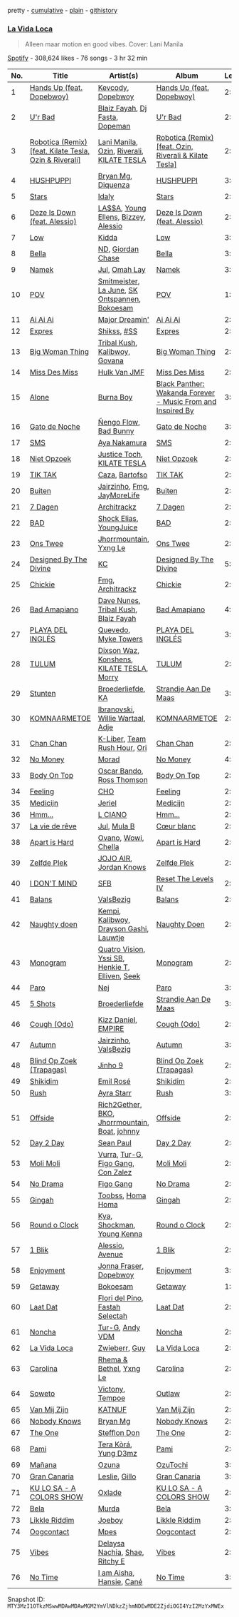 pretty - [cumulative](/playlists/cumulative/37i9dQZF1DWXHyhanaNMoy.md) - [plain](/playlists/plain/37i9dQZF1DWXHyhanaNMoy) - [githistory](https://github.githistory.xyz/mackorone/spotify-playlist-archive/blob/main/playlists/plain/37i9dQZF1DWXHyhanaNMoy)

### [La Vida Loca](https://open.spotify.com/playlist/37i9dQZF1DWXHyhanaNMoy)

> Alleen maar motion en good vibes\. Cover: Lani Manila

[Spotify](https://open.spotify.com/user/spotify) - 308,624 likes - 76 songs - 3 hr 32 min

| No. | Title | Artist(s) | Album | Length |
|---|---|---|---|---|
| 1 | [Hands Up \(feat\. Dopebwoy\)](https://open.spotify.com/track/4SG0taCeFyMRCk1B2oPJ9R) | [Kevcody](https://open.spotify.com/artist/3heGIV1KV0B4c4MW7H2mey), [Dopebwoy](https://open.spotify.com/artist/6OQggpm01CmAB717TKtDCr) | [Hands Up \(feat\. Dopebwoy\)](https://open.spotify.com/album/48xPTdsbfEwQcuJ3FIHNpn) | 2:38 |
| 2 | [U'r Bad](https://open.spotify.com/track/6fJmOSkPSqTETDvBFyiyXb) | [Blaiz Fayah](https://open.spotify.com/artist/2WyypmYjOdaXg0bXDP67j7), [Dj Fasta](https://open.spotify.com/artist/3J1MVADg8VwYQ6FFsqnTUV), [Dopeman](https://open.spotify.com/artist/3uPMES49lCQUHHnCaWaeLr) | [U'r Bad](https://open.spotify.com/album/5U9wRqpFlPI7qENyw9vHfX) | 2:26 |
| 3 | [Robotica \(Remix\) \[feat\. Kilate Tesla, Ozin & Riverali\]](https://open.spotify.com/track/2pBfF9Prcj3RTrsS8NyMJd) | [Lani Manila](https://open.spotify.com/artist/0g7NWpl1IogB4zosDPZ4Eu), [Ozin](https://open.spotify.com/artist/3VY9hWsvkxG3zzfoS72U93), [Riverali](https://open.spotify.com/artist/2hjZB2EP4nefXJMwahLPKx), [KILATE TESLA](https://open.spotify.com/artist/3aO2Q4cXKGxsh87bX4Oavo) | [Robotica \(Remix\) \[feat\. Ozin, Riverali & Kilate Tesla\]](https://open.spotify.com/album/2EVwPA5Os9FtUTn2v1t6Kv) | 2:24 |
| 4 | [HUSHPUPPI](https://open.spotify.com/track/4nOQ63NPZPwjzrxOhWWsbc) | [Bryan Mg](https://open.spotify.com/artist/1PyToLP6F2rzV0ZSR71lgl), [Diquenza](https://open.spotify.com/artist/3DIhZ8xOvMa1KpXPV6BZXV) | [HUSHPUPPI](https://open.spotify.com/album/78YcPlRbdI4vjWII938QdH) | 3:45 |
| 5 | [Stars](https://open.spotify.com/track/62pSIMezFKYK2UxQHmCE4g) | [Idaly](https://open.spotify.com/artist/1EYdbYpGAuJy6uZo4sVMoM) | [Stars](https://open.spotify.com/album/7DAvYht3wOOdf81NY8J9vu) | 2:54 |
| 6 | [Deze Is Down \(feat\. Alessio\)](https://open.spotify.com/track/20cjwvKsa3aHrG6redo3xl) | [LA$$A](https://open.spotify.com/artist/36WPIJMvnC1lSvjwMHrGAR), [Young Ellens](https://open.spotify.com/artist/0SuC1Z51R9kleDO1pj3Gub), [Bizzey](https://open.spotify.com/artist/5GIcOzVFTNnzArytjmTkW8), [Alessio](https://open.spotify.com/artist/4WsApWfFCmjX4bFF60Bd4R) | [Deze Is Down \(feat\. Alessio\)](https://open.spotify.com/album/5utViPOWp7hDineXZiLZxy) | 2:16 |
| 7 | [Low](https://open.spotify.com/track/67PSXs0ixoOUD03BL6UfVQ) | [Kidda](https://open.spotify.com/artist/4OtcoXGM3abQUnErfCczaj) | [Low](https://open.spotify.com/album/0HpwLRomUn6DGADacaO0id) | 3:14 |
| 8 | [Bella](https://open.spotify.com/track/1cWhEVeod9vNnt99IWQOtp) | [ND](https://open.spotify.com/artist/6hXVcZyUR2WLIXDkXrw1eQ), [Giordan Chase](https://open.spotify.com/artist/70UN6NJ61w4Ugtjgmlu0HT) | [Bella](https://open.spotify.com/album/0m06zefSt575K7uCdShGxr) | 3:20 |
| 9 | [Namek](https://open.spotify.com/track/27axiMYaZu77nF45ogoTTy) | [Jul](https://open.spotify.com/artist/3IW7ScrzXmPvZhB27hmfgy), [Omah Lay](https://open.spotify.com/artist/5yOvAmpIR7hVxiS6Ls5DPO) | [Namek](https://open.spotify.com/album/1VCr5EN02r1K83Mi8vwRO7) | 3:06 |
| 10 | [POV](https://open.spotify.com/track/3gUyWMxsnhrEwPhQjL2W0L) | [Smitmeister](https://open.spotify.com/artist/6kVigSLG1yYraRqimn7EJY), [La June](https://open.spotify.com/artist/3hHBl5FjVlul5vOJ8cj72f), [SK Ontspannen](https://open.spotify.com/artist/0YSfcFH1WHuxlThNLippr0), [Bokoesam](https://open.spotify.com/artist/2NFWbreVmIEJG0iqIvLDOI) | [POV](https://open.spotify.com/album/6h9E9C3gGVt3kumf0YH2G1) | 1:52 |
| 11 | [Ai Ai Ai](https://open.spotify.com/track/0O1aOVz2AHByG9fM5ggg9W) | [Major Dreamin'](https://open.spotify.com/artist/0EWMZgr0f9k7KVkfm1lIIG) | [Ai Ai Ai](https://open.spotify.com/album/75flqZ7CwXhFXJ7DxjvyQw) | 2:20 |
| 12 | [Expres](https://open.spotify.com/track/1jykfspak6OvEB3cdzrrGm) | [Shikss](https://open.spotify.com/artist/1SzciTtL2bewCNpbRTk6z7), [\#SS](https://open.spotify.com/artist/3jNqYOJqmN6uQxwG9bRcsU) | [Expres](https://open.spotify.com/album/3FpWGWi82FSIEVkucrO9lh) | 2:17 |
| 13 | [Big Woman Thing](https://open.spotify.com/track/6j8NRVBuVs5IGr9AKuw3vp) | [Tribal Kush](https://open.spotify.com/artist/7fr6F0dEvfSoZW3fJ5fvUD), [Kalibwoy](https://open.spotify.com/artist/3xhksfxjNLUAyxUdijvk4x), [Govana](https://open.spotify.com/artist/5Xi3NfsVBIEbaWVUfBTy39) | [Big Woman Thing](https://open.spotify.com/album/115Wut67FRFDrDIM2CXFpY) | 2:35 |
| 14 | [Miss Des Miss](https://open.spotify.com/track/2Qexnj9p4HuIbEljqrjlce) | [Hulk Van JMF](https://open.spotify.com/artist/2D2Wm1oAJrDRzXVzxkyBOE) | [Miss Des Miss](https://open.spotify.com/album/2JHZlpiaErSIdrv69sEt2S) | 2:34 |
| 15 | [Alone](https://open.spotify.com/track/0AoBY2Y3qs6dtGgOD6c91N) | [Burna Boy](https://open.spotify.com/artist/3wcj11K77LjEY1PkEazffa) | [Black Panther: Wakanda Forever \- Music From and Inspired By](https://open.spotify.com/album/06RK0wX4GqHcxBtHlVoGH5) | 3:41 |
| 16 | [Gato de Noche](https://open.spotify.com/track/54ELExv56KCAB4UP9cOCzC) | [Ñengo Flow](https://open.spotify.com/artist/12vb80Km0Ew53ABfJOepVz), [Bad Bunny](https://open.spotify.com/artist/4q3ewBCX7sLwd24euuV69X) | [Gato de Noche](https://open.spotify.com/album/2GS2h80Dp8rFdGEa0j0JhH) | 3:47 |
| 17 | [SMS](https://open.spotify.com/track/6PlZ3T2h2dpoEWKrviNkKS) | [Aya Nakamura](https://open.spotify.com/artist/7IlRNXHjoOCgEAWN5qYksg) | [SMS](https://open.spotify.com/album/3IW8rGJYse4RVtu1GaAGQJ) | 2:33 |
| 18 | [Niet Opzoek](https://open.spotify.com/track/4yegAeaRmvjFhNA8XD5rae) | [Justice Toch](https://open.spotify.com/artist/3B4UCLYCwiQTr6bmtpGnIa), [KILATE TESLA](https://open.spotify.com/artist/3aO2Q4cXKGxsh87bX4Oavo) | [Niet Opzoek](https://open.spotify.com/album/2Lvyr12fHUMHlqYJFyLJk6) | 2:06 |
| 19 | [TIK TAK](https://open.spotify.com/track/4VCZQcDUZhRWpothRqqI7A) | [Caza](https://open.spotify.com/artist/1ImONfzw8LUXK6mxn2BDT9), [Bartofso](https://open.spotify.com/artist/5EBNHekbDwV3Q9POxvSMBI) | [TIK TAK](https://open.spotify.com/album/4ClBHOlRXu010U7o5jdnQ3) | 2:49 |
| 20 | [Buiten](https://open.spotify.com/track/2Yc0MhEyiSl6opAT00cKJO) | [Jairzinho](https://open.spotify.com/artist/4owt1GWUqAh4gsXT13roop), [Fmg](https://open.spotify.com/artist/2cZwVNd4sK0CCJ6BqY7U9H), [JayMoreLife](https://open.spotify.com/artist/6hvXZu4rNdT54j1UmE0Fpw) | [Buiten](https://open.spotify.com/album/01LOQOMf6emWfpdOXiyaNU) | 2:45 |
| 21 | [7 Dagen](https://open.spotify.com/track/5nU27RM0y7b9nh0mY1yjbF) | [Architrackz](https://open.spotify.com/artist/5YqXgMhzkUnyjYQGgoIvoq) | [7 Dagen](https://open.spotify.com/album/2u99gWVgDQ7nBWoTeo5s5y) | 2:50 |
| 22 | [BAD](https://open.spotify.com/track/1Dk6Ekaj3EgZX4W0a2I1QZ) | [Shock Elias](https://open.spotify.com/artist/2mIOimqNnPGF7Jce7kUbvX), [YoungJuice](https://open.spotify.com/artist/6ITVLOZBb4T1hWLE6WqKCA) | [BAD](https://open.spotify.com/album/14cqxFRq2N7hhCAm52ukDt) | 2:37 |
| 23 | [Ons Twee](https://open.spotify.com/track/3QwJNl3IoF8p752C6yg1u8) | [Jhorrmountain](https://open.spotify.com/artist/3aAX2y0amckZ7WcWoz2f2o), [Yxng Le](https://open.spotify.com/artist/3Ptyea6E1lJgg6W64f0OQa) | [Ons Twee](https://open.spotify.com/album/54prjJpCyNLVu37YvdZiaV) | 2:29 |
| 24 | [Designed By The Divine](https://open.spotify.com/track/2Uc6BX7wCobNV33MLhA0BB) | [KC](https://open.spotify.com/artist/3STIe3ZmArSpfSUD6lZuCv) | [Designed By The Divine](https://open.spotify.com/album/01LTzLbVvIoPJVNwWVPMiD) | 5:45 |
| 25 | [Chickie](https://open.spotify.com/track/7AiAxbSpcnZ5YRYnhwo1Eq) | [Fmg](https://open.spotify.com/artist/2cZwVNd4sK0CCJ6BqY7U9H), [Architrackz](https://open.spotify.com/artist/5YqXgMhzkUnyjYQGgoIvoq) | [Chickie](https://open.spotify.com/album/5O5FkfXq7uEgy32ZUjzonC) | 2:36 |
| 26 | [Bad Amapiano](https://open.spotify.com/track/2bYyRHOUHCQ96uN4zhhvAK) | [Dave Nunes](https://open.spotify.com/artist/1Jo0kVGvfYzeXGjMUvfmLR), [Tribal Kush](https://open.spotify.com/artist/7fr6F0dEvfSoZW3fJ5fvUD), [Blaiz Fayah](https://open.spotify.com/artist/2WyypmYjOdaXg0bXDP67j7) | [Bad Amapiano](https://open.spotify.com/album/1dsbcc1rbFPtsPlbbE0Bb2) | 4:04 |
| 27 | [PLAYA DEL INGLÉS](https://open.spotify.com/track/2t6IxTASaSFkZEt61tQ6W6) | [Quevedo](https://open.spotify.com/artist/52iwsT98xCoGgiGntTiR7K), [Myke Towers](https://open.spotify.com/artist/7iK8PXO48WeuP03g8YR51W) | [PLAYA DEL INGLÉS](https://open.spotify.com/album/1MgW79L1nRyxWHOCu4nxR9) | 3:57 |
| 28 | [TULUM](https://open.spotify.com/track/4sn8BsbmAsrDvB3EGsMcNv) | [Dixson Waz](https://open.spotify.com/artist/0ojgcvasAUtJXXV8ddYQNt), [Konshens](https://open.spotify.com/artist/3nwYsifpwrKmCIpw4i0HDW), [KILATE TESLA](https://open.spotify.com/artist/3aO2Q4cXKGxsh87bX4Oavo), [Morry](https://open.spotify.com/artist/1CXa8YMTen75u0n1rvtk0u) | [TULUM](https://open.spotify.com/album/0CuYFmRymmCpb3TU9OUf2F) | 2:49 |
| 29 | [Stunten](https://open.spotify.com/track/6n4LMiU6CQu8NuGeuhBwwa) | [Broederliefde](https://open.spotify.com/artist/5GvMLzUp6tMBpaCbr903RN), [KA](https://open.spotify.com/artist/7DpYMZzVNrjqw1geHziUEd) | [Strandje Aan De Maas](https://open.spotify.com/album/6p6fROC9FzKXHBY7RyVjuA) | 3:26 |
| 30 | [KOMNAARMETOE](https://open.spotify.com/track/1BXeCo71ZZWXfMPmU7bpWs) | [Ibranovski](https://open.spotify.com/artist/5ASWBtbVe1yfxjrCuREQ4p), [Willie Wartaal](https://open.spotify.com/artist/4usBxmpmHRVy92QbcWk0M7), [Adje](https://open.spotify.com/artist/5erZiBCKPxe9FaTiXHO00m) | [KOMNAARMETOE](https://open.spotify.com/album/3LGJyIxQR0RHcFpjYjfWHl) | 2:11 |
| 31 | [Chan Chan](https://open.spotify.com/track/7iZYncMhI8CqagRHRYHiRy) | [K\-Liber](https://open.spotify.com/artist/551ZoX3knGOBIB6HrPPgq2), [Team Rush Hour](https://open.spotify.com/artist/3GV34zJlfaSxsr8YZ1zEbP), [Ori](https://open.spotify.com/artist/4yAg1949MQjAQD087hLdt1) | [Chan Chan](https://open.spotify.com/album/1VK803L3dAZiA00JjijuDG) | 2:32 |
| 32 | [No Money](https://open.spotify.com/track/3e0yFn74MouCqsAxTCKOUf) | [Morad](https://open.spotify.com/artist/4az97MtWmBQ5Db3GfDh9j9) | [No Money](https://open.spotify.com/album/4HW0xW2nhso4HHSO6rhM8n) | 4:14 |
| 33 | [Body On Top](https://open.spotify.com/track/3XzXpiHPDi8SMObGM0GEE7) | [Oscar Bando](https://open.spotify.com/artist/7yI53Ja9QcOFyqj8ezWR2Q), [Ross Thomson](https://open.spotify.com/artist/6kaDtlAFQg4Iki1hnsVKta) | [Body On Top](https://open.spotify.com/album/7nTc0du5lUgC0f32t7cIPp) | 2:19 |
| 34 | [Feeling](https://open.spotify.com/track/7GznH6vFkAJtrbYqX54RcZ) | [CHO](https://open.spotify.com/artist/0YPIovtLh5msFPFuCcn30R) | [Feeling](https://open.spotify.com/album/1FTnNK1UFZzlwfjlYZEosy) | 2:54 |
| 35 | [Medicijn](https://open.spotify.com/track/4sJcYumdgXQuHDWM1tIbys) | [Jeriel](https://open.spotify.com/artist/5aOFQglcIwmAAMFZPytAWu) | [Medicijn](https://open.spotify.com/album/11RoNgftJUoxbTGERjxwLI) | 2:57 |
| 36 | [Hmm...](https://open.spotify.com/track/3TA9mGojRpTGn6xa5UT12f) | [L CIANO](https://open.spotify.com/artist/3KDvUuEB5x3C5ER17sK0rd) | [Hmm...](https://open.spotify.com/album/3fBGUZ6Ud4pkAWgjdFkbCB) | 2:31 |
| 37 | [La vie de rêve](https://open.spotify.com/track/5joUzFnW2GLrktOQpIswU6) | [Jul](https://open.spotify.com/artist/3IW7ScrzXmPvZhB27hmfgy), [Mula B](https://open.spotify.com/artist/6zEaCvF0CqEHs7kFyBkLHi) | [Cœur blanc](https://open.spotify.com/album/5IGzOCeKvbUR4q31ZkNz8k) | 2:38 |
| 38 | [Apart is Hard](https://open.spotify.com/track/22Kvgia3NR8zRizu0eyZoO) | [Ovano](https://open.spotify.com/artist/25H0faXHYciO3kWOCfdn03), [Wowi](https://open.spotify.com/artist/6wMTXQM1eVz7pU83iGskyR), [Chella](https://open.spotify.com/artist/5xl9Rdqa6Blm3E2eHHOgMt) | [Apart is Hard](https://open.spotify.com/album/6VoMy1xGoMRIJY2cCAQg4g) | 2:09 |
| 39 | [Zelfde Plek](https://open.spotify.com/track/7camMSTgNdt3ekqMKKIvza) | [JOJO AIR](https://open.spotify.com/artist/6cA3ifwf6ueJ87ecdDPMOF), [Jordan Knows](https://open.spotify.com/artist/5PfjH7mhfa4dZf3SQhuzId) | [Zelfde Plek](https://open.spotify.com/album/7iztikF6qx0aAmw4iST8cw) | 2:34 |
| 40 | [I DON'T MIND](https://open.spotify.com/track/7MaKRjuwZcynWGpX96pcok) | [SFB](https://open.spotify.com/artist/50mdotNCJ2PcoZiAgsh8dY) | [Reset The Levels IV](https://open.spotify.com/album/3dEZIui3bc00F6i1naifeE) | 2:55 |
| 41 | [Balans](https://open.spotify.com/track/6VFaDDAwBsrFgiHpvEUMb9) | [ValsBezig](https://open.spotify.com/artist/4tGJvDWhLFxzKRi94gc4a4) | [Balans](https://open.spotify.com/album/1Yn5NL7HFvSZmMeM6CNxdG) | 2:05 |
| 42 | [Naughty doen](https://open.spotify.com/track/4Fbzrtl6GUGhCUIeBUas6r) | [Kempi](https://open.spotify.com/artist/0FWWBkIJD4tvlDzB4O8XT7), [Kalibwoy](https://open.spotify.com/artist/3xhksfxjNLUAyxUdijvk4x), [Drayson Gashi](https://open.spotify.com/artist/6qZEFrMeWSuCwtZBPRvhIR), [Lauwtje](https://open.spotify.com/artist/1yWjbmwKNd1q0PI1V1BuQ7) | [Naughty Doen](https://open.spotify.com/album/3y9aGVCxGrq40qZXk4T48S) | 2:43 |
| 43 | [Monogram](https://open.spotify.com/track/0PNnvtiejtjLXoEM5D5Vgv) | [Quatro Vision](https://open.spotify.com/artist/6uRCP6vPABt2mY7ZGHr7nJ), [Yssi SB](https://open.spotify.com/artist/0o1hCS1PDOc1UtVrcXB9s8), [Henkie T](https://open.spotify.com/artist/3n51Vz9Zb9aFmoXmXZ50El), [Elliven](https://open.spotify.com/artist/5RuNabPFwXm2ClPWsZdJqu), [Seek](https://open.spotify.com/artist/6MXEJwFpBlBNxM0IcgeQYj) | [Monogram](https://open.spotify.com/album/1EFWH0ql51hoYtJmvxRnXj) | 2:45 |
| 44 | [Paro](https://open.spotify.com/track/6zvHwijlnwqjS6d46yAffi) | [Nej](https://open.spotify.com/artist/3BQ9mWlgFRfMr5EdNfc10a) | [Paro](https://open.spotify.com/album/7Kt404MeesjKF910O5fTop) | 3:24 |
| 45 | [5 Shots](https://open.spotify.com/track/44umGFDnbnwLD7Eovr4jYE) | [Broederliefde](https://open.spotify.com/artist/5GvMLzUp6tMBpaCbr903RN) | [Strandje Aan De Maas](https://open.spotify.com/album/6p6fROC9FzKXHBY7RyVjuA) | 3:02 |
| 46 | [Cough \(Odo\)](https://open.spotify.com/track/0u2A4QNAMUyfQbgfVR3HvK) | [Kizz Daniel](https://open.spotify.com/artist/1X6cBGnXpEpN7CmflLKmLV), [EMPIRE](https://open.spotify.com/artist/3hPFJ4ShHVEAaL689YeblD) | [Cough \(Odo\)](https://open.spotify.com/album/3j33Z0rLryDGCZFRhppoZq) | 2:56 |
| 47 | [Autumn](https://open.spotify.com/track/0HqEMF1lSEXSY16U9b3oK3) | [Jairzinho](https://open.spotify.com/artist/4owt1GWUqAh4gsXT13roop), [ValsBezig](https://open.spotify.com/artist/4tGJvDWhLFxzKRi94gc4a4) | [Autumn](https://open.spotify.com/album/27txhnT0TfhJ7a5p0ql8CN) | 3:43 |
| 48 | [Blind Op Zoek \(Trapagas\)](https://open.spotify.com/track/0jm8p2ErwB4u3uvxc7vxGy) | [Jinho 9](https://open.spotify.com/artist/3gPtUdMiLkJgmQIxFpEhAk) | [Blind Op Zoek \(Trapagas\)](https://open.spotify.com/album/44ODNi0Z8Bh70aourII7wk) | 2:22 |
| 49 | [Shikidim](https://open.spotify.com/track/3FP6Q4fQWU6nyXVwX5DgMa) | [Emil Rosé](https://open.spotify.com/artist/3TNTPduFxe8yaox2f6NxNC) | [Shikidim](https://open.spotify.com/album/4nckwHAozyiuAPeiQdaBzC) | 2:08 |
| 50 | [Rush](https://open.spotify.com/track/1rrqJ9QkOBYJlsZgqqwxgB) | [Ayra Starr](https://open.spotify.com/artist/3ZpEKRjHaHANcpk10u6Ntq) | [Rush](https://open.spotify.com/album/6CvEsGBD3JdbDKpmJaXn2E) | 3:05 |
| 51 | [Offside](https://open.spotify.com/track/68rhQ3IDF05PHF4md3DAfa) | [Rich2Gether](https://open.spotify.com/artist/7JEKwHEyxkl7GMIZmTVllb), [BKO](https://open.spotify.com/artist/3ZZlaq6tv1IcMjNtrZpsLd), [Jhorrmountain](https://open.spotify.com/artist/3aAX2y0amckZ7WcWoz2f2o), [Boat](https://open.spotify.com/artist/545XHoCXOXRYsNrKjh4uHd), [johnny](https://open.spotify.com/artist/5siZM3GWahIEMaNlIPdfAa) | [Offside](https://open.spotify.com/album/6RVtAsb3BS4hFagO0R4ZIn) | 2:56 |
| 52 | [Day 2 Day](https://open.spotify.com/track/7y4GHkYxPu0Jq57VTKvnlv) | [Sean Paul](https://open.spotify.com/artist/3Isy6kedDrgPYoTS1dazA9) | [Day 2 Day](https://open.spotify.com/album/5AYFWRViUAg2jE07UQCoDf) | 2:48 |
| 53 | [Moli Moli](https://open.spotify.com/track/5yYFfbkDd6QefIIDQI4YcY) | [Vurra](https://open.spotify.com/artist/2Qm7GttqaAhxHCgj1vTUOk), [Tur\-G](https://open.spotify.com/artist/3ront3zvcdInux0rUVQLF2), [Figo Gang](https://open.spotify.com/artist/7kpbKPdmy6jHnsfTHdZmU7), [Con Zalez](https://open.spotify.com/artist/2e59zBaduruLyVmputH4Lq) | [Moli Moli](https://open.spotify.com/album/5PGJnKU0tiNGzcHHaTQLrU) | 2:34 |
| 54 | [No Drama](https://open.spotify.com/track/3kwSv2ZSuRp3nQ8RFW9UlW) | [Figo Gang](https://open.spotify.com/artist/7kpbKPdmy6jHnsfTHdZmU7) | [No Drama](https://open.spotify.com/album/4GPQ1sTjYKBVSpU4ZkMjoB) | 2:26 |
| 55 | [Gingah](https://open.spotify.com/track/6FzFX4TKUTqyo9NCPAJ9AF) | [Toobss](https://open.spotify.com/artist/0rzkFZ1D0Aayl1ysZnWlpC), [Homa Homa](https://open.spotify.com/artist/7qUwTAQxAAxweAXWO7Lc2B) | [Gingah](https://open.spotify.com/album/44HrM1jvRCOqYYf8TUKVeg) | 2:16 |
| 56 | [Round o Clock](https://open.spotify.com/track/1VndDGSzH4NjYq6rHKoGPE) | [Kya](https://open.spotify.com/artist/4C9S9vrrPc9RWGeA5X9jAr), [Shockman](https://open.spotify.com/artist/1yqwpsovt61So9S0YfoEss), [Young Kenna](https://open.spotify.com/artist/5QoSznhAca8PkGBTsqbB56) | [Round o Clock](https://open.spotify.com/album/1lV1HO8zciUqacEzJskBTu) | 2:12 |
| 57 | [1 Blik](https://open.spotify.com/track/3YD8JSsQWSyRr3OhIrUR6y) | [Alessio](https://open.spotify.com/artist/6gFuwMAaoJDU6M3c8UHcAj), [Avenue](https://open.spotify.com/artist/5NBiiazDZXAGReVI4U3hPw) | [1 Blik](https://open.spotify.com/album/7dp8ZZuptJZo40Jn8OCTMm) | 2:11 |
| 58 | [Enjoyment](https://open.spotify.com/track/6joqibVw5dlmznb4bINJhb) | [Jonna Fraser](https://open.spotify.com/artist/5adKMaYrGOMyOfnbiLPuHg), [Dopebwoy](https://open.spotify.com/artist/6OQggpm01CmAB717TKtDCr) | [Enjoyment](https://open.spotify.com/album/3u7RahkGaDMBWG6W0JIVTn) | 3:14 |
| 59 | [Getaway](https://open.spotify.com/track/5flCckja1d9VP17SojleOS) | [Bokoesam](https://open.spotify.com/artist/2NFWbreVmIEJG0iqIvLDOI) | [Getaway](https://open.spotify.com/album/5khvTZOuqSQm1VXPmP7Mrx) | 1:45 |
| 60 | [Laat Dat](https://open.spotify.com/track/5TfEEbuUmYKpDWgb5he6RD) | [Flori del Pino](https://open.spotify.com/artist/1OsGGctJwvyAI3zB2MAU8V), [Fastah Selectah](https://open.spotify.com/artist/1IB58gi0dQAvYcHoFuqwXT) | [Laat Dat](https://open.spotify.com/album/52crv8PIm3sJmJtqFOXkLU) | 2:21 |
| 61 | [Noncha](https://open.spotify.com/track/4zlqylypqhY89AeFROEjf9) | [Tur\-G](https://open.spotify.com/artist/3ront3zvcdInux0rUVQLF2), [Andy VDM](https://open.spotify.com/artist/37i2jOekpyKc0wGILqRuKJ) | [Noncha](https://open.spotify.com/album/7pN3FhfGTkjrdff1ft9VH5) | 2:18 |
| 62 | [La Vida Loca](https://open.spotify.com/track/29lH6pPwUsKYGP5oyt3JQZ) | [Zwieberr](https://open.spotify.com/artist/2WLCp8EhZaB1f0Ljv5lzVK), [Guy](https://open.spotify.com/artist/3jqb9NazfolKHm0Js6T7tB) | [La Vida Loca](https://open.spotify.com/album/4UO53RgrV9wnmZEUL6hVw1) | 2:13 |
| 63 | [Carolina](https://open.spotify.com/track/1IxDjSx4nasfoO539Iemie) | [Rhema & Bethel](https://open.spotify.com/artist/2mhQjvqnRV83cj1G1b8ToN), [Yxng Le](https://open.spotify.com/artist/3Ptyea6E1lJgg6W64f0OQa) | [Carolina](https://open.spotify.com/album/0NDDauT2FX7ZWUoFXqb1Vq) | 2:46 |
| 64 | [Soweto](https://open.spotify.com/track/3IQT2MM49GkXfHF9eemaw5) | [Victony](https://open.spotify.com/artist/1E5hfn5BduN2nnoZCJmUVG), [Tempoe](https://open.spotify.com/artist/1X7glgDhqNq1qn0Qv9g3K4) | [Outlaw](https://open.spotify.com/album/1oSN6MKvpXR5WOHnsPi05w) | 2:28 |
| 65 | [Van Mij Zijn](https://open.spotify.com/track/3oFKhY9iW9S0iA9OHO9tN6) | [KATNUF](https://open.spotify.com/artist/4xDh11zptvPADSQxvbiClo) | [Van Mij Zijn](https://open.spotify.com/album/4umTGjL6WgGnfoJWgz1uHe) | 2:46 |
| 66 | [Nobody Knows](https://open.spotify.com/track/3Y50lI3uo0P910ZnCCEqqU) | [Bryan Mg](https://open.spotify.com/artist/1PyToLP6F2rzV0ZSR71lgl) | [Nobody Knows](https://open.spotify.com/album/2mUXHcpiEOi8c2CVO3qC2G) | 2:36 |
| 67 | [The One](https://open.spotify.com/track/75DRmgr7StSIMJqIDN2jHH) | [Stefflon Don](https://open.spotify.com/artist/2ExGrw6XpbtUAJHTLtUXUD) | [The One](https://open.spotify.com/album/2FhG2P32MEmsTHr4t0I7ht) | 2:52 |
| 68 | [Pami](https://open.spotify.com/track/089MJDjJ7qJmMWcmD3J4c8) | [Tera Kòrá](https://open.spotify.com/artist/29oWM4DINZdTGRS0xKihHR), [Yung D3mz](https://open.spotify.com/artist/2PWdxiDyY5rv1qBHEUfqQf) | [Pami](https://open.spotify.com/album/4fjfAYCr7TDteiCVSX4IlM) | 2:41 |
| 69 | [Mañana](https://open.spotify.com/track/2CGhzWArXQZG86V1Ztv4Q2) | [Ozuna](https://open.spotify.com/artist/1i8SpTcr7yvPOmcqrbnVXY) | [OzuTochi](https://open.spotify.com/album/1kjfMVBNhsDeRyAu9zbLfF) | 3:12 |
| 70 | [Gran Canaria](https://open.spotify.com/track/0hgm955vBh1mR0f8kHzsV2) | [Leslie](https://open.spotify.com/artist/4EUhkiP7GREV2rIXE5SW0E), [Gillo](https://open.spotify.com/artist/5rpnx2zL1CZsNzk5BPed0V) | [Gran Canaria](https://open.spotify.com/album/1oPiNaxWADjB0jrlhTZSy7) | 3:04 |
| 71 | [KU LO SA \- A COLORS SHOW](https://open.spotify.com/track/2WigMwGJysIh9fRnSJvpjn) | [Oxlade](https://open.spotify.com/artist/3WTrdbZU99dgTtt3ZkyamT) | [KU LO SA \- A COLORS SHOW](https://open.spotify.com/album/36bNKiiUjxUCaAO7QtUVfi) | 2:27 |
| 72 | [Bela](https://open.spotify.com/track/0pIa1YAqWLOP7gFpDKzqlo) | [Murda](https://open.spotify.com/artist/2y1VzMKAa5nmfXKtJL9jnj) | [Bela](https://open.spotify.com/album/6BOm2PuwEBpXsYBB8CVT7A) | 3:02 |
| 73 | [Likkle Riddim](https://open.spotify.com/track/3weAbRf5cn9SiCYxqZedot) | [Joeboy](https://open.spotify.com/artist/1XavfPKBpNjkOfxHINlMHF) | [Likkle Riddim](https://open.spotify.com/album/7MqW36qjIreNVJ5Vf659uJ) | 2:44 |
| 74 | [Oogcontact](https://open.spotify.com/track/0PnJySpHldNFH2iNe6luhy) | [Mpes](https://open.spotify.com/artist/1OR4lRZJgv9KJCIbRV9qOT) | [Oogcontact](https://open.spotify.com/album/0MItqAZ0g4uuafQTKW4Cj9) | 2:25 |
| 75 | [Vibes](https://open.spotify.com/track/5hbAKbh48v9iCdA8BRTJ5i) | [Delaysa Nachia](https://open.spotify.com/artist/75bNGUcZ7ASiJbN8OQYcYK), [Shae](https://open.spotify.com/artist/27b1mFxIR6qs1xqoTsATPn), [Ritchy E](https://open.spotify.com/artist/0cVPixUuBpPqbhDFqExNjX) | [Vibes](https://open.spotify.com/album/701ZrEwpgFDJZxN8Vjh6y8) | 2:20 |
| 76 | [No Time](https://open.spotify.com/track/3LDGbBBS3Pg9NIBIz531Zr) | [I am Aisha](https://open.spotify.com/artist/1fTPAgBH6gCQZU9bBWVaOf), [Hansie](https://open.spotify.com/artist/3Xvu1Rur46ZO8HiE9hBuxl), [Cané](https://open.spotify.com/artist/5fCEdL4vmhOgT1d4wNmfSZ) | [No Time](https://open.spotify.com/album/0p2QHdJOsDXWzzbTsaZDhR) | 3:18 |

Snapshot ID: `MTY3MzI1OTkzMSwwMDAwMDAwMGM2YmVlNDkzZjhmNDEwMDE2ZjdiOGI4YzI2MzYxMWEx`
